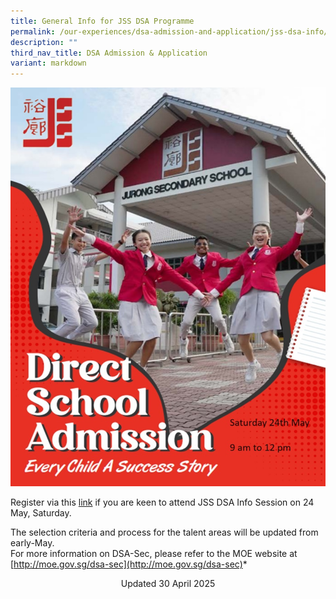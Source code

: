 ```yaml
---
title: General Info for JSS DSA Programme
permalink: /our-experiences/dsa-admission-and-application/jss-dsa-info/
description: ""
third_nav_title: DSA Admission & Application
variant: markdown
---
```

![DSA Poster New 2025](/images/DSA_Poster_new_2025.jpg)


Register via this [link](https://docs.google.com/forms/d/e/1FAIpQLSeyQQhVxVcg6vgT8ftaMzBVE_14D6AMqkI9VHZp_2DX9mkFmg/viewform) if you are keen to attend JSS DSA Info Session on 24 May, Saturday.  

The selection criteria and process  for the talent areas will be updated from early-May.  
For more information on DSA-Sec, please refer to the MOE website at [http://moe.gov.sg/dsa-sec](http://moe.gov.sg/dsa-sec)*

<center> Updated 30 April 2025 </center>